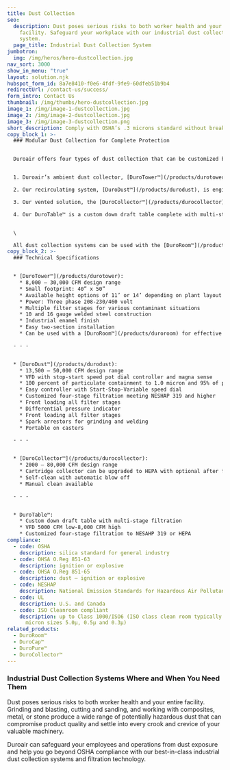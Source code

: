 ```yaml
---
title: Dust Collection
seo:
  description: Dust poses serious risks to both worker health and your entire
    facility. Safeguard your workplace with our industrial dust collection
    system.
  page_title: Industrial Dust Collection System
jumbotron:
  img: /img/heros/hero-dustcollection.jpg
nav_sort: 3000
show_in_menu: "true"
layout: solution.njk
hubspot_form_id: 8a7e8410-f0e6-4fdf-9fe9-60dfeb51b9b4
redirectUrl: /contact-us/success/
form_intro: Contact Us
thumbnail: /img/thumbs/hero-dustcollection.jpg
image_1: /img/image-1-dustcollection.jpg
image_2: /img/image-2-dustcollection.jpg
image_3: /img/image-3-dustcollection.png
short_description: Comply with OSHA’s .3 microns standard without breaking the budget.
copy_block_1: >-
  ### Modular Dust Collection for Complete Protection


  Duroair offers four types of dust collection that can be customized by particle size (NESHAP 319 and HEPA) and the volume of dust generated to deliver the optimal protection for workers as required by OSHA:


  1. Duroair’s ambient dust collector, [DuroTower™](/products/durotower),  is designed for smoke, mist, and lower levels of dust found in a general shop environment. 

  2. Our recirculating system, [DuroDust™](/products/durodust), is engineered for moderate levels of dust production.

  3. Our vented solution, the [DuroCollector™](/products/durocollector), works for operations dealing with larger volumes of dust. 

  4. Our DuroTable™ is a custom down draft table complete with multi-stage filtration and custom table-top size.


  \

  All dust collection systems can be used with the [DuroRoom™](/products/duroroom)  retractable enclosure to isolate and contain dust as the dust is generated – creating a safe and clean working environment within a larger space.
copy_block_2: >-
  ### Technical Specifications


  * [DuroTower™](/products/durotower):
    * 8,000 – 30,000 CFM design range
    * Small footprint: 40” x 50”
    * Available height options of 11’ or 14’ depending on plant layout
    * Power: Three phase 208-230/460 volt
    * Multiple filter stages for various contaminant situations
    * 10 and 16 gauge welded steel construction
    * Industrial enamel finish
    * Easy two-section installation
    * Can be used with a [DuroRoom™](/products/duroroom) for effective clean room, isolation room, or dust collection applications

  - - -


  * [DuroDust™](/products/durodust):
    * 13,500 – 50,000 CFM design range
    * VFD with stop-start speed pot dial controller and magna sense
    * 100 percent of particulate containment to 1.0 micron and 95% of particulate to 0.4 micron
    * Easy controller with Start-Stop-Variable speed dial
    * Customized four-stage filtration meeting NESHAP 319 and higher
    * Front loading all filter stages
    * Differential pressure indicator
    * Front loading all filter stages
    * Spark arrestors for grinding and welding
    * Portable on casters

  - - -


  * [DuroCollector™](/products/durocollector):
    * 2000 – 80,000 CFM design range
    * Cartridge collector can be upgraded to HEPA with optional after filter
    * Self-clean with automatic blow off
    * Manual clean available

  - - -


  * DuroTable™: 
    * Custom down draft table with multi-stage filtration 
    * VFD 5000 CFM low-8,000 CFM high 
    * Customized four-stage filtration to NESAHP 319 or HEPA
compliance:
  - code: OSHA
    description: silica standard for general industry
  - code: OHSA O.Reg 851-63
    description: ignition or explosive
  - code: OHSA O.Reg 851-65
    description: dust – ignition or explosive
  - code: NESHAP
    description: National Emission Standards for Hazardous Air Pollutants
  - code: UL
    description: U.S. and Canada
  - code: ISO Cleanroom compliant
    description: up to Class 1000/ISO6 (ISO class clean room typically measures
      micron sizes 5.0µ, 0.5µ and 0.3µ)
related_products:
  - DuroRoom™
  - DuroCap™
  - DuroPure™
  - DuroCollector™
---
```

### **Industrial Dust Collection Systems Where and When You Need Them**

Dust poses serious risks to both worker health and your entire facility. Grinding and blasting, cutting and sanding, and working with composites, metal, or stone produce a wide range of potentially hazardous dust that can compromise product quality and settle into every crook and crevice of your valuable machinery.

Duroair can safeguard your employees and operations from dust exposure and help you go beyond OSHA compliance with our best-in-class industrial dust collection systems and filtration technology.